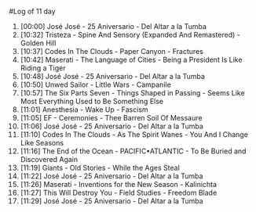 #Log of 11 day

1. [00:00] José José - 25 Aniversario - Del Altar a la Tumba
1. [10:32] Tristeza - Spine And Sensory (Expanded And Remastered) - Golden Hill
1. [10:37] Codes In The Clouds - Paper Canyon - Fractures
1. [10:42] Maserati - The Language of Cities - Being a President Is Like Riding a Tiger
1. [10:48] José José - 25 Aniversario - Del Altar a la Tumba
1. [10:50] Unwed Sailor - Little Wars - Campanile
1. [10:57] The Six Parts Seven - Things Shaped in Passing - Seems Like Most Everything Used to Be Something Else
1. [11:01] Anesthesia - Wake Up - Fascism
1. [11:05] EF - Ceremonies - Thee Barren Soil Of Messaure
1. [11:06] José José - 25 Aniversario - Del Altar a la Tumba
1. [11:10] Codes In The Clouds - As The Spirit Wanes - You And I Change Like Seasons
1. [11:16] The End of the Ocean - PACIFIC•ATLANTIC - To Be Buried and Discovered Again
1. [11:19] Giants - Old Stories - While the Ages Steal
1. [11:22] José José - 25 Aniversario - Del Altar a la Tumba
1. [11:26] Maserati - Inventions for the New Season - Kalinichta
1. [11:27] This Will Destroy You - Field Studies - Freedom Blade
1. [11:29] José José - 25 Aniversario - Del Altar a la Tumba
